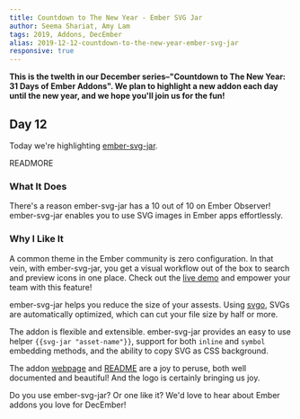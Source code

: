 ```yaml
---
title: Countdown to The New Year - Ember SVG Jar
author: Seema Shariat, Amy Lam
tags: 2019, Addons, DecEmber
alias: 2019-12-12-countdown-to-the-new-year-ember-svg-jar
responsive: true
---
```


**This is the twelth in our December series–"Countdown to The New Year: 31 Days of Ember Addons". We plan to highlight a new addon each day until the new year, and we hope you'll join us for the fun!**

## Day 12

Today we're highlighting [ember-svg-jar](https://www.emberobserver.com/addons/ember-svg-jar). 

READMORE

### What It Does

There's a reason ember-svg-jar has a 10 out of 10 on Ember Observer! ember-svg-jar enables you to use SVG images in Ember apps effortlessly.

### Why I Like It

A common theme in the Ember community is zero configuration. In that vein, with ember-svg-jar, you get a visual workflow out of the box to search and preview icons in one place. Check out the [live demo](https://svgjar-demo.web.app/) and empower your team with this feature!

ember-svg-jar helps you reduce the size of your assests. Using [svgo](https://github.com/svg/svgo), SVGs are automatically optimized, which can cut your file size by half or more. 

<!-- alex ignore easy-->
The addon is flexible and extensible. ember-svg-jar provides an easy to use helper `{{svg-jar "asset-name"}}`, support for both `inline` and `symbol` embedding methods, and the ability to copy SVG as CSS background.

The addon [webpage](https://svgjar.web.app/) and [README](https://github.com/ivanvotti/ember-svg-jar) are a joy to peruse, both well documented and beautiful! And the logo is certainly bringing us joy.

Do you use ember-svg-jar? Or one like it? We'd love to hear about Ember addons you love for DecEmber!
